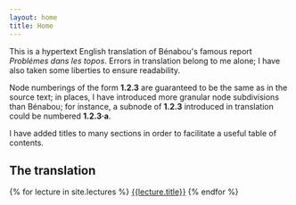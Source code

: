 ```yaml
---
layout: home
title: Home
---
```


This is a hypertext English translation of Bénabou's famous report *Problémes
dans les topos*. Errors in translation belong to me alone; I have also taken
some liberties to ensure readability.

Node numberings of the form **1.2.3** are guaranteed to be the same as in the
source text; in places, I have introduced more granular node subdivisions than
Bénabou; for instance, a subnode of **1.2.3** introduced in translation could
be numbered **1.2.3·a**.

I have added titles to many sections in order to facilitate a useful table of
contents.

## The translation

{% for lecture in site.lectures %}
  <a href="{{ lecture.url | relative_url }}">{{lecture.title}}</a>
{% endfor %}
